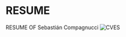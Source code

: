# RESUME
RESUME OF Sebastián Compagnucci
![CVES](https://github.com/secompagnucciGH/RESUME/assets/69996970/3ed7c430-58f5-44c7-b5de-80be74e63e8f)
